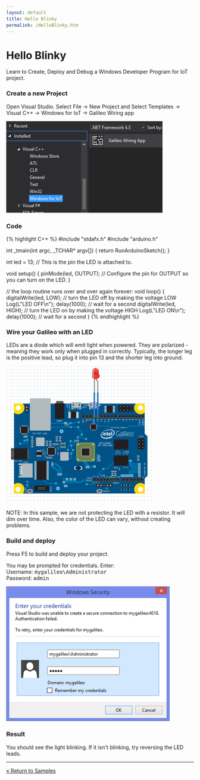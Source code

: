 ```yaml
---
layout: default
title: Hello Blinky
permalink: /HelloBlinky.htm
---
```


<div class="container">
  <h1>Hello Blinky</h1>
  <p>Learn to Create, Deploy and Debug a Windows Developer Program for IoT project.</p>

  <h3>Create a new Project</h3>
  <p>Open Visual Studio. Select File -> New Project and Select Templates -> Visual C++ -> Windows for IoT -> Galileo Wiring app</p>
  <img src="images/Nuget_AppCreate.png"/>

  <h3>Code</h3>
{% highlight C++ %}
#include "stdafx.h"
#include "arduino.h"

int _tmain(int argc, _TCHAR* argv[])
{
  return RunArduinoSketch();
}

int led = 13;  // This is the pin the LED is attached to.

void setup()
{
  pinMode(led, OUTPUT); // Configure the pin for OUTPUT so you can turn on the LED.
}

// the loop routine runs over and over again forever:
void loop()
{
  digitalWrite(led, LOW);    // turn the LED off by making the voltage LOW
  Log(L"LED OFF\n");
  delay(1000);               // wait for a second
  digitalWrite(led, HIGH);    // turn the LED on by making the voltage HIGH
  Log(L"LED ON\n");
  delay(1000);               // wait for a second
}
{% endhighlight %}

  <h3>Wire your Galileo with an LED</h3>
  <p>LEDs are a diode which will emit light when powered. They are polarized - meaning they work only when plugged in correctly. Typically, the longer leg is the positive lead, so plug it into pin 13 and the shorter leg into ground.</p>
  <img src="images\HelloBlinky.png"/>
  <p>NOTE: In this sample, we are not protecting the LED with a resistor. It will dim over time. Also, the color of the LED can vary, without creating problems.</p>

  <h3>Build and deploy</h3>
  <p>Press F5 to build and deploy your project.</p>
  <p>You may be prompted for credentials. Enter:<br/>
  Username: <kbd>mygalileo\Administrator</kbd><br/>
  Password: <kbd>admin</kbd><br/></p>
  <p><img src="images/VSDeployCred.png" /></p>

  <h3>Result</h3>
  <p>You should see the light blinking. If it isn't blinking, try reversing the LED leads.</p>
  <hr/>

  <a class="btn btn-default" href="SampleApps.htm" role="button">&laquo; Return to Samples</a>
